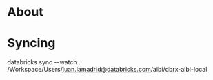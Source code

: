 # About 

# Syncing
databricks sync --watch . /Workspace/Users/juan.lamadrid@databricks.com/aibi/dbrx-aibi-local